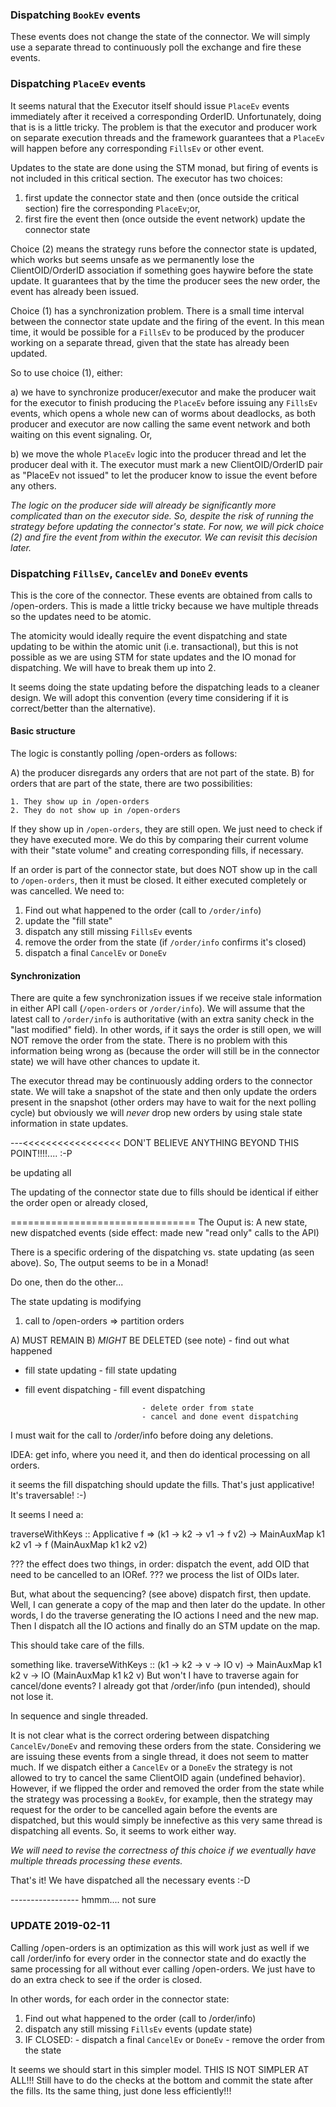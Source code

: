 ### Dispatching `BookEv` events

These events does not change the state of the connector. We will simply use a separate thread to continuously poll the exchange and fire these events.

### Dispatching `PlaceEv` events

It seems natural that the Executor itself should issue `PlaceEv` events immediately after it received a corresponding OrderID. Unfortunately, doing that is is a little tricky. The problem is that the executor and producer work on separate execution threads and the framework guarantees that a `PlaceEv` will happen before any corresponding `FillsEv` or other event. 

Updates to the state are done using the STM monad, but firing of events is not included in this critical section. The executor has two choices:

1. first update the connector state and then (once outside the critical section) fire the corresponding `PlaceEv`;or,
2. first fire the event then (once outside the event network) update the connector state

Choice (2) means the strategy runs before the connector state is updated, which works but seems unsafe as we permanently lose the ClientOID/OrderID association if something goes haywire before the state update. It guarantees that by the time the producer sees the new order, the event has already been issued. 

Choice (1) has a synchronization problem. There is a small time interval between the connector state update and the firing of the event. In this mean time, it would be possible for a `FillsEv` to be produced by the producer working on a separate thread, given that the state has already been updated. 

So to use choice (1), either:

a) we have to synchronize producer/executor and make the producer wait for the executor to finish producing the `PlaceEv` before issuing any `FillsEv` events, which opens a whole new can of worms about deadlocks, as both producer and executor are now calling the same event network and both waiting on this event signaling. Or, 

b) we move the whole `PlaceEv` logic into the producer thread and let the producer deal with it. The executor must mark a new ClientOID/OrderID pair as "PlaceEv not issued" to let the producer know to issue the event before any others.

*The logic on the producer side will already be significantly more complicated than on the executor side. So, despite the risk of running the strategy before updating the connector's state. For now, we will pick choice (2) and fire the event from within the executor. We can revisit this decision later.*


### Dispatching `FillsEv`, `CancelEv` and `DoneEv` events

This is the core of the connector. These events are obtained from calls to /open-orders.
This is made a little tricky because we have multiple threads so the updates need to be
atomic.

The atomicity would ideally require the event dispatching and state updating to be within
the atomic unit (i.e. transactional), but this is not possible as we are using STM for state
updates and the IO monad for dispatching. We will have to break them up into 2.

It seems doing the state updating before the dispatching leads to a cleaner design. We will
adopt this convention (every time considering if it is correct/better than the alternative).

#### Basic structure

The logic is constantly polling /open-orders as follows:

A) the producer disregards any orders that are not part of the state.
B) for orders that are part of the state, there are two possibilities:

    1. They show up in /open-orders
    2. They do not show up in /open-orders

If they show up in `/open-orders`, they are still open. We just need to check if they have executed more. We do this by comparing their current volume with their "state volume" and creating corresponding fills, if necessary.

If an order is part of the connector state, but does NOT show up in the call to `/open-orders`, then it must be closed. It either executed completely or was cancelled. We need to:

1. Find out what happened to the order (call to `/order/info`)
2. update the "fill state"
3. dispatch any still missing `FillsEv` events
4. remove the order from the state (if `/order/info` confirms it's closed)
5. dispatch a final `CancelEv` or `DoneEv` 

#### Synchronization

There are quite a few synchronization issues if we receive stale information in either API call (`/open-orders` or `/order/info`). We will assume that the latest call to `/order/info` is authoritative (with an extra sanity check in the "last modified" field). In other words, if it says the order is still open, we will NOT remove the order from the state. There is no problem with this information being wrong as (because the order will still be in the connector state) we will have other chances to update it.

The executor thread may be continuously adding orders to the connector state. We will take a snapshot of the state
and then only update the orders present in the snapshot (other orders may have to wait for the next polling cycle) but obviously we will *never* drop new orders by using stale state information in state updates.


---<<<<<<<<<<<<<<<<< DON'T BELIEVE ANYTHING BEYOND THIS POINT!!!!.... :-P


be updating all

The updating of the connector state due to fills should be identical if either the order open or already closed,

================================
The Ouput is: A new state, new dispatched events (side effect: made new "read only" calls to the API)

There is a specific ordering of the dispatching vs. state updating (as seen above). So, The output seems to be in a Monad!

Do one, then do the other...

The state updating is modifying

1. call to /open-orders => partition orders

A)    MUST REMAIN               B)    *MIGHT* BE DELETED (see note)
                                  - find out what happened
  
  - fill state updating           - fill state updating
  - fill event dispatching        - fill event dispatching

                                  - delete order from state
                                  - cancel and done event dispatching


I must wait for the call to /order/info before doing any deletions.

IDEA: get info, where you need it, and then do identical processing on all orders.

it seems the fill dispatching should update the fills. That's just applicative!
It's traversable! :-)

It seems I need a:

traverseWithKeys :: Applicative f => (k1 -> k2 -> v1 -> f v2) -> MainAuxMap k1 k2 v1 -> f (MainAuxMap k1 k2 v2)

??? the effect does two things, in order: dispatch the event, add OID that need to be cancelled to an IORef.
??? we process the list of OIDs later.

But, what about the sequencing? (see above) dispatch first, then update.
Well, I can generate a copy of the map and then later do the update. In other words, I do the traverse generating the IO actions I need and the new map. Then I dispatch all the IO actions and finally do an STM update on the map.

This should take care of the fills.

something like.
traverseWithKeys :: (k1 -> k2 -> v -> IO v) -> MainAuxMap k1 k2 v -> IO (MainAuxMap k1 k2 v)
But won't I have to traverse again for cancel/done events? I already got that /order/info (pun intended), should not lose it.



In sequence and single threaded.



It is not clear what is the correct ordering between dispatching `CancelEv/DoneEv` and removing these orders from the state. Considering we are issuing these events from a single thread, it does not seem to matter much. If we dispatch either a `CancelEv` or a `DoneEv` the strategy is not allowed to try to cancel the same ClientOID again (undefined behavior). However, if we flipped the order and removed the order from the state while the strategy was processing a `BookEv`, for example, then the strategy may request for the order to be cancelled again before the events are dispatched, but this would simply be innefective as this very same thread is dispatching all events. So, it seems to work either way.

*We will need to revise the correctness of this choice if we eventually have multiple threads processing these events.*

That's it! We have dispatched all the necessary events :-D

----------------- hmmm.... not sure
### UPDATE 2019-02-11

Calling /open-orders is an optimization as this will work just as well if we call /order/info for every order in the connector state and do exactly the same processing for all without ever calling /open-orders. We just have to do an extra check to see if the order is closed.

In other words, for each order in the connector state:

1. Find out what happened to the order (call to /order/info)
2. dispatch any still missing `FillsEv` events (update state)
3. IF CLOSED: - dispatch a final `CancelEv` or `DoneEv`
              - remove the order from the state



It seems we should start in this simpler model. THIS IS NOT SIMPLER AT ALL!!! Still have to do the checks at the bottom and commit the state after the fills. Its the same thing, just done less efficiently!!!



